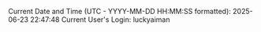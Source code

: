 Current Date and Time (UTC - YYYY-MM-DD HH:MM:SS formatted): 2025-06-23 22:47:48
Current User's Login: luckyaiman
